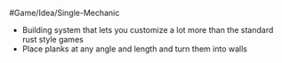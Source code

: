 #Game/Idea/Single-Mechanic 

- Building system that lets you customize a lot more than the standard rust style games
- Place planks at any angle and length and turn them into walls